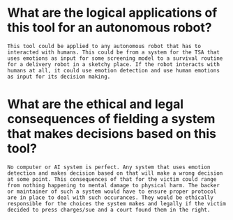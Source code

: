 # What are the logical applications of this tool for an autonomous robot?  
    This tool could be applied to any autonomous robot that has to interacted with humans. This could be from a system for the TSA that uses emotions as input for some screening model to a survival routine for a delivery robot in a sketchy place. If the robot interacts with humans at all, it could use emotion detection and use human emotions as input for its decision making.
# What are the ethical and legal consequences of fielding a system that makes decisions based on this tool?
    No computer or AI system is perfect. Any system that uses emotion detection and makes decision based on that will make a wrong decision at some point. This consequences of that for the victim could range from nothing happening to mental damage to physical harm. The backer or maintainer of such a system would have to ensure proper protocol are in place to deal with such occurances. They would be ethically responsible for the choices the system makes and legally if the victim decided to press charges/sue and a court found them in the right.